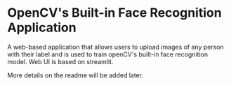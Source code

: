 # OpenCV's Built-in Face Recognition Application
A web-based application that allows users to upload images of any person with their label and is used to train openCV's built-in face recognition model. Web UI is based on streamlit.

More details on the readme will be added later.
